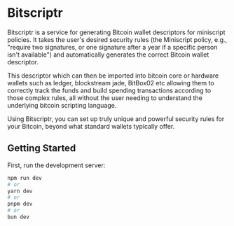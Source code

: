 # Bitscriptr
Bitscriptr is a service for generating Bitcoin wallet descriptors for miniscript policies. It takes the user's desired security rules (the Miniscript policy, e.g., "require two signatures, or one signature after a year if a specific person isn't available") and automatically generates the correct Bitcoin wallet descriptor. 

This descriptor which can then be imported into bitcoin core or hardware wallets such as ledger, blockstream jade, BitBox02 etc allowing them to correctly track the funds and build spending transactions according to those complex rules, all without the user needing to understand the underlying bitcoin scripting language.

Using Bitscriptr, you can set up truly unique and powerful security rules for your Bitcoin, beyond what standard wallets typically offer.


## Getting Started

First, run the development server:

```bash
npm run dev
# or
yarn dev
# or
pnpm dev
# or
bun dev
```

